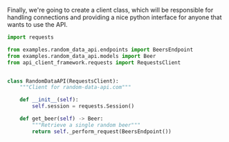 Finally, we're going to create a client class, which will be responsible for handling connections 
and providing a nice python interface for anyone that wants to use the API.

```python
import requests

from examples.random_data_api.endpoints import BeersEndpoint
from examples.random_data_api.models import Beer
from api_client_framework.requests import RequestsClient


class RandomDataAPI(RequestsClient):
    """Client for random-data-api.com"""

    def __init__(self):
        self.session = requests.Session()

    def get_beer(self) -> Beer:
        """Retrieve a single random beer"""
        return self._perform_request(BeersEndpoint())
```